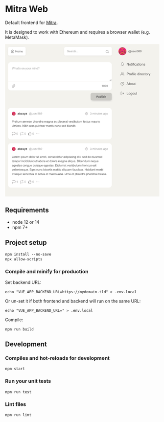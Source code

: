 # Mitra Web

Default frontend for [Mitra](https://codeberg.org/silverpill/mitra).

It is designed to work with Ethereum and requires a browser wallet (e.g. MetaMask).

<img width="600" src="screenshot.png" alt="screenshot">

## Requirements

- node 12 or 14
- npm 7+

## Project setup

```
npm install --no-save
npx allow-scripts
```

### Compile and minify for production

Set backend URL:

```
echo "VUE_APP_BACKEND_URL=https://mydomain.tld" > .env.local
```

Or un-set it if both frontend and backend will run on the same URL:

```
echo "VUE_APP_BACKEND_URL=" > .env.local
```

Compile:

```
npm run build
```

## Development

### Compiles and hot-reloads for development

```
npm start
```

### Run your unit tests

```
npm run test
```

### Lint files

```
npm run lint
```
